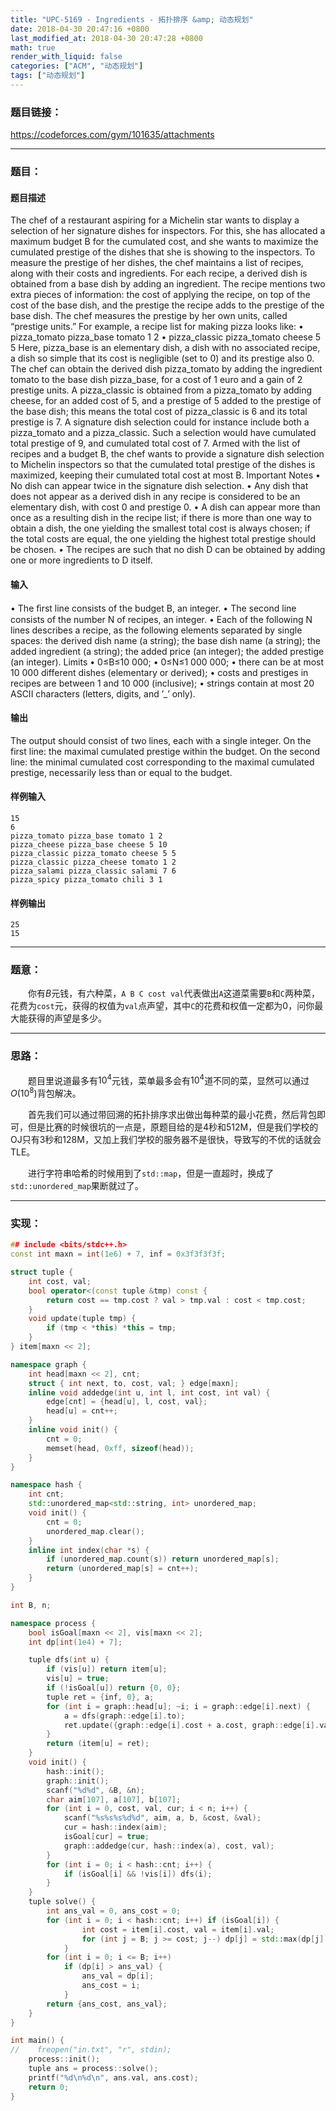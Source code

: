 ```yaml
---
title: "UPC-5169 - Ingredients - 拓扑排序 &amp; 动态规划"
date: 2018-04-30 20:47:16 +0800
last_modified_at: 2018-04-30 20:47:28 +0800
math: true
render_with_liquid: false
categories: ["ACM", "动态规划"]
tags: ["动态规划"]
---
```


### 题目链接：

https://codeforces.com/gym/101635/attachments

---
### 题目：

#### 题目描述
The chef of a restaurant aspiring for a Michelin star wants to display a selection of her signature dishes for inspectors. For this, she has allocated a maximum budget B for the cumulated cost, and she wants to maximize the cumulated prestige of the dishes that she is showing to the inspectors.
To measure the prestige of her dishes, the chef maintains a list of recipes, along with their costs and ingredients. For each recipe, a derived dish is obtained from a base dish by adding an ingredient. The recipe mentions two extra pieces of information: the cost of applying the recipe, on top of the cost of the base dish, and the prestige the recipe adds to the prestige of the base dish. The chef measures the prestige by her own units, called “prestige units.”
For example, a recipe list for making pizza looks like:
• pizza_tomato pizza_base tomato 1 2
• pizza_classic pizza_tomato cheese 5 5
Here, pizza_base is an elementary dish, a dish with no associated recipe, a dish so simple that its cost is negligible (set to 0) and its prestige also 0. The chef can obtain the derived dish pizza_tomato by adding the ingredient tomato to the base dish pizza_base, for a cost of 1 euro and a gain of 2 prestige units. A pizza_classic is obtained from a pizza_tomato by adding cheese, for an added cost of 5, and a prestige of 5 added to the prestige of the base dish; this means the total cost of pizza_classic is 6 and its total prestige is 7.
A signature dish selection could for instance include both a pizza_tomato and a pizza_classic.
Such a selection would have cumulated total prestige of 9, and cumulated total cost of 7.
Armed with the list of recipes and a budget B, the chef wants to provide a signature dish selection to Michelin inspectors so that the cumulated total prestige of the dishes is maximized, keeping their   cumulated   total cost at most B.
Important Notes
• No dish can appear twice in the signature dish selection.
• Any dish that does not appear as a derived dish in any recipe is considered to be an elementary dish, with cost 0 and prestige 0.
• A dish can appear more than once as a resulting dish in the recipe list; if there is more than one way to obtain a dish, the one yielding the smallest total cost is always chosen; if the total costs are equal, the one yielding the highest total prestige should be chosen.
• The recipes are such that no dish D can be obtained by adding one or more ingredients to D itself.
#### 输入
• The ﬁrst line consists of the budget B, an integer.
• The second line consists of the number N of recipes, an integer.
• Each of the following N lines describes a recipe, as the following elements separated by single  spaces:    the derived dish name (a string); the base dish name (a string); the added ingredient (a string); the added price (an integer); the added prestige (an integer).
Limits
• 0≤B≤10 000;
• 0≤N≤1 000 000;
• there can be at most 10 000 different dishes (elementary or derived);
• costs and prestiges in recipes are between 1 and 10 000 (inclusive);
• strings contain at most 20 ASCII characters (letters, digits, and ’_’ only).

#### 输出
The output should consist of two lines, each with a single integer. On the first line: the maximal cumulated prestige within the budget. On the second line: the minimal cumulated cost corresponding to the maximal cumulated prestige, necessarily less than or equal to the budget.
#### 样例输入
```
15
6
pizza_tomato pizza_base tomato 1 2
pizza_cheese pizza_base cheese 5 10
pizza_classic pizza_tomato cheese 5 5
pizza_classic pizza_cheese tomato 1 2
pizza_salami pizza_classic salami 7 6
pizza_spicy pizza_tomato chili 3 1

```
#### 样例输出
```
25
15
```

---
### 题意：

&emsp;&emsp;你有$B$元钱，有六种菜，`A B C cost val`代表做出`A`这道菜需要`B`和`C`两种菜，花费为`cost`元，获得的权值为`val`点声望，其中`C`的花费和权值一定都为$0$，问你最大能获得的声望是多少。

---
### 思路：

&emsp;&emsp;题目里说道最多有$10^4$元钱，菜单最多会有$10^4$道不同的菜，显然可以通过$O(10^8)$背包解决。

&emsp;&emsp;首先我们可以通过带回溯的拓扑排序求出做出每种菜的最小花费，然后背包即可，但是比赛的时候很坑的一点是，原题目给的是4秒和512M，但是我们学校的OJ只有3秒和128M，又加上我们学校的服务器不是很快，导致写的不优的话就会TLE。

&emsp;&emsp;进行字符串哈希的时候用到了`std::map`，但是一直超时，换成了`std::unordered_map`果断就过了。

---
### 实现：

```cpp
## include <bits/stdc++.h>
const int maxn = int(1e6) + 7, inf = 0x3f3f3f3f;

struct tuple {
    int cost, val;
    bool operator<(const tuple &tmp) const {
        return cost == tmp.cost ? val > tmp.val : cost < tmp.cost;
    }
    void update(tuple tmp) {
        if (tmp < *this) *this = tmp;
    }
} item[maxn << 2];

namespace graph {
    int head[maxn << 2], cnt;
    struct { int next, to, cost, val; } edge[maxn];
    inline void addedge(int u, int l, int cost, int val) {
        edge[cnt] = {head[u], l, cost, val};
        head[u] = cnt++;
    }
    inline void init() {
        cnt = 0;
        memset(head, 0xff, sizeof(head));
    }
}

namespace hash {
    int cnt;
    std::unordered_map<std::string, int> unordered_map;
    void init() {
        cnt = 0;
        unordered_map.clear();
    }
    inline int index(char *s) {
        if (unordered_map.count(s)) return unordered_map[s];
        return (unordered_map[s] = cnt++);
    }
}

int B, n;

namespace process {
    bool isGoal[maxn << 2], vis[maxn << 2];
    int dp[int(1e4) + 7];

    tuple dfs(int u) {
        if (vis[u]) return item[u];
        vis[u] = true;
        if (!isGoal[u]) return {0, 0};
        tuple ret = {inf, 0}, a;
        for (int i = graph::head[u]; ~i; i = graph::edge[i].next) {
            a = dfs(graph::edge[i].to);
            ret.update({graph::edge[i].cost + a.cost, graph::edge[i].val + a.val});
        }
        return (item[u] = ret);
    }
    void init() {
        hash::init();
        graph::init();
        scanf("%d%d", &B, &n);
        char aim[107], a[107], b[107];
        for (int i = 0, cost, val, cur; i < n; i++) {
            scanf("%s%s%s%d%d", aim, a, b, &cost, &val);
            cur = hash::index(aim);
            isGoal[cur] = true;
            graph::addedge(cur, hash::index(a), cost, val);
        }
        for (int i = 0; i < hash::cnt; i++) {
            if (isGoal[i] && !vis[i]) dfs(i);
        }
    }
    tuple solve() {
        int ans_val = 0, ans_cost = 0;
        for (int i = 0; i < hash::cnt; i++) if (isGoal[i]) {
                int cost = item[i].cost, val = item[i].val;
                for (int j = B; j >= cost; j--) dp[j] = std::max(dp[j], dp[j - cost] + val);
            }
        for (int i = 0; i <= B; i++)
            if (dp[i] > ans_val) {
                ans_val = dp[i];
                ans_cost = i;
            }
        return {ans_cost, ans_val};
    }
}

int main() {
//    freopen("in.txt", "r", stdin);
    process::init();
    tuple ans = process::solve();
    printf("%d\n%d\n", ans.val, ans.cost);
    return 0;
}
```